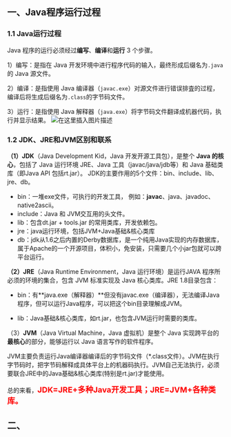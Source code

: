 ## 一、Java程序运行过程

### 1.1 Java运行过程

Java 程序的运行必须经过**编写**、**编译**和**运行** 3 个步骤。

1）编写：是指在 Java 开发环境中进行程序代码的输入，最终形成后缀名为` .java `的 Java 源文件。

2）编译：是指使用 Java 编译器（`javac.exe`）对源文件进行错误排査的过程，编译后将生成后缀名为` .class `的字节码文件。

3）运行：是指使用 Java 解释器（`java.exe`）将字节码文件翻译成机器代码，执行并显示结果。
![在这里插入图片描述](https://img-blog.csdnimg.cn/20200805155428223.jpg)

### 1.2 JDK、JRE和JVM区别和联系

**（1）JDK**（Java Development Kid，Java 开发开源工具包），是整个 **Java 的核心**，包括了 Java 运行环境 JRE、Java 工具（javac/java/jdb等）和 Java 基础类库（即Java API 包括rt.jar）。
JDK的主要作用的5个文件：bin、include、lib、 jre、db。

* bin：一堆exe文件，可执行的开发工具， 例如：**javac**、java、javadoc、native2ascii。
* include：Java 和 JVM交互用的头文件。
* lib：包含dt.jar + tools.jar 的常用类库，开发依赖包。
* jre：java运行环境，包括JVM+Java基础&核心类库
* db：jdk从1.6之后内置的Derby数据库，是一个纯用Java实现的内存数据库，属于Apache的一个开源项目，体积小，免安装，只需要几个小jar包就可以跨平台运行。



**（2）JRE**（Java Runtime Environment，Java 运行环境）是运行JAVA 程序所必须的环境的集合，包含 JVM 标准实现及 Java 核心类库。JRE 1.8目录包含：

- bin：有**java.exe（解释器）**但没有javac.exe（编译器），无法编译Java程序，但可以运行Java程序，可以把这个bin目录理解成JVM。

- lib：Java基础&核心类库，如rt.jar，也包含JVM运行时需要的类库。

  

（3）**JVM**（Java Virtual Machine，Java 虚拟机）是整个 Java 实现跨平台的**最核心**的部分，能够运行以 Java 语言写作的软件程序。

JVM主要负责运行Java编译器编译后的字节码文件（*.class文件）。JVM在执行字节码时，把字节码解释成具体平台上的机器码执行。JVM自己无法执行，必须要联合JRE中的Java基础&核心类库(特别是rt.jar)才能使用。

总的来看，**<font color="red"  size="4">JDK=JRE+多种Java开发工具；JRE=JVM+各种类库。</font>**

## 二、